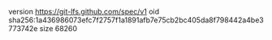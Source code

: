 version https://git-lfs.github.com/spec/v1
oid sha256:1a436986073efc7f2757f1a1891afb7e75cb2bc405da8f798442a4be3773742e
size 68260
